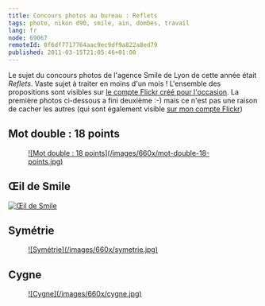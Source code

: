 ```yaml
---
title: Concours photos au bureau : Reflets
tags: photo, nikon d90, smile, ain, dombes, travail
lang: fr
node: 69067
remoteId: 0f6df7717764aac9ec9df9a822a8ed79
published: 2011-03-15T21:05:46+01:00
---
```


Le sujet du concours photos de l'agence Smile de Lyon de cette année était *Reflets*. Vaste sujet à traiter en moins d'un mois ! L'ensemble des propositions sont visibles sur [le compte Flickr créé pour l'occasion](http://www.flickr.com/photos/60118980@N04/sets/72157626179847454/). La première photos ci-dessous a fini deuxième :-) mais ce n'est pas une raison de cacher les autres (qui sont également visible [sur mon compte Flickr](http://www.flickr.com/photos/tigr0u))


## Mot double : 18 points

<figure class="object-center"><a href="/images/mot-double-18-points.jpg">![Mot double : 18 points](/images/660x/mot-double-18-points.jpg)
</a></figure>


## Œil de Smile

<a href="/images/aeil-de-smile.jpg">![Œil de Smile](/images/660x/aeil-de-smile.jpg)
</a>

## Symétrie

<figure class="object-center"><a href="/images/symetrie.jpg">![Symétrie](/images/660x/symetrie.jpg)
</a></figure>


## Cygne

<figure class="object-center"><a href="/images/cygne.jpg">![Cygne](/images/660x/cygne.jpg)
</a></figure>

